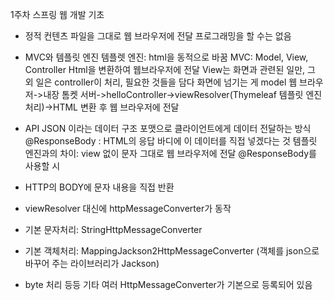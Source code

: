 1주차
스프링 웹 개발 기초

- 정적 컨텐츠
파일을 그대로 웹 브라우저에 전달
프로그래밍을 할 수는 없음

- MVC와 템플릿 엔진
템플렛 엔진: html을 동적으로 바꿈
MVC: Model, View, Controller
Html을 변환하여 웹브라우저에 전달
View는 화면과 관련된 일만, 그 외 일은 controller이 처리, 필요한 것들을 담다 화면에 넘기는 게 model
웹 브라우저->내장 톰켓 서버->helloController->viewResolver(Thymeleaf 템플릿 엔진 처리)->HTML 변환 후 웹 브라우저에 전달

- API
JSON 이라는 데이터 구조 포맷으로 클라이언트에게 데이터 전달하는 방식
@ResponseBody : HTML의 응답 바디에 이 데이터를 직접 넣겠다는 것
템플릿 엔진과의 차이: view 없이 문자 그대로 웹 브라우저에 전달
@ResponseBody를 사용할 시
 - HTTP의 BODY에 문자 내용을 직접 반환
 - viewResolver 대신에 httpMessageConverter가 동작
 - 기본 문자처리: StringHttpMessageConverter
 - 기본 객체처리: MappingJackson2HttpMessageConverter (객체를 json으로 바꾸어 주는 라이브러리가 Jackson)
 - byte 처리 등등 기타 여러 HttpMessageConverter가 기본으로 등록되어 있음

